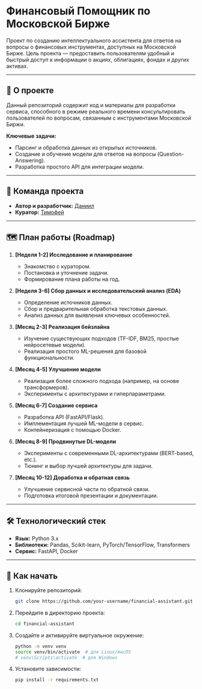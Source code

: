 # Финансовый Помощник по Московской Бирже

Проект по созданию интеллектуального ассистента для ответов на вопросы о финансовых инструментах, доступных на Московской Бирже. Цель проекта — предоставить пользователям удобный и быстрый доступ к информации о акциях, облигациях, фондах и других активах.

---

## 🎯 О проекте

Данный репозиторий содержит код и материалы для разработки сервиса, способного в режиме реального времени консультировать пользователей по вопросам, связанным с инструментами Московской Биржи.

**Ключевые задачи:**
*   Парсинг и обработка данных из открытых источников.
*   Создание и обучение модели для ответов на вопросы (Question-Answering).
*   Разработка простого API для интеграции модели.

---

## 👥 Команда проекта

*   **Автор и разработчик:** [Даниил](https://github.com/your-username)
*   **Куратор:** [Тимофей](https://github.com/curator-username)

---

## 🗺️ План работы (Roadmap)

1.  **[Неделя 1-2] Исследование и планирование**
    *   Знакомство с куратором.
    *   Постановка и уточнение задачи.
    *   Формирование плана работы на год.

2.  **[Неделя 3-6] Сбор данных и исследовательский анализ (EDA)**
    *   Определение источников данных.
    *   Сбор и предварительная обработка текстовых данных.
    *   Анализ данных для выявления ключевых особенностей.

3.  **[Месяц 2-3] Реализация бейзлайна**
    *   Изучение существующих подходов (TF-IDF, BM25, простые нейросетевые модели).
    *   Реализация простого ML-решения для базовой функциональности.

4.  **[Месяц 4-5] Улучшение модели**
    *   Реализация более сложного подхода (например, на основе трансформеров).
    *   Эксперименты с архитектурами и гиперпараметрами.

5.  **[Месяц 6-7] Создание сервиса**
    *   Разработка API (FastAPI/Flask).
    *   Имплементация лучшей ML-модели в сервис.
    *   Контейнеризация с помощью Docker.

6.  **[Месяц 8-9] Продвинутые DL-модели**
    *   Эксперименты с современными DL-архитектурами (BERT-based, etc.).
    *   Тюнинг и выбор лучшей архитектуры для задачи.

7.  **[Месяц 10-12] Доработка и обратная связь**
    *   Улучшение сервисной части по обратной связи.
    *   Подготовка итоговой презентации и документации.

---

## 🛠️ Технологический стек

*   **Язык:** Python 3.x
*   **Библиотеки:** Pandas, Scikit-learn, PyTorch/TensorFlow, Transformers
*   **Сервис:** FastAPI, Docker

---

## 🚀 Как начать

1.  Клонируйте репозиторий:
    ```bash
    git clone https://github.com/your-username/financial-assistant.git
    ```
2.  Перейдите в директорию проекта:
    ```bash
    cd financial-assistant
    ```
3.  Создайте и активируйте виртуальное окружение:
    ```bash
    python -m venv venv
    source venv/bin/activate  # для Linux/macOS
    # venv\Scripts\activate  # для Windows
    ```
4.  Установите зависимости:
    ```bash
    pip install -r requirements.txt
    ```

